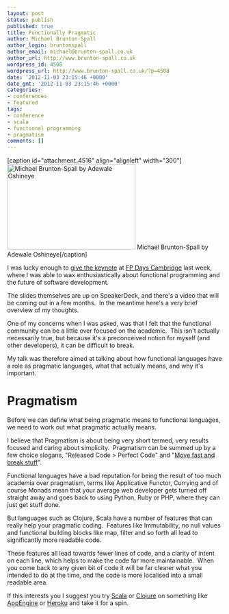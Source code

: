 ```yaml
---
layout: post
status: publish
published: true
title: Functionally Pragmatic
author: Michael Brunton-Spall
author_login: bruntonspall
author_email: michael@brunton-spall.co.uk
author_url: http://www.brunton-spall.co.uk
wordpress_id: 4508
wordpress_url: http://www.brunton-spall.co.uk/?p=4508
date: '2012-11-03 23:15:46 +0000'
date_gmt: '2012-11-03 23:15:46 +0000'
categories:
- conferences
- featured
tags:
- conference
- scala
- functional programming
- pragmatism
comments: []
---
```

<p>[caption id="attachment_4516" align="alignleft" width="300"]<a href="http://www.brunton-spall.co.uk/wp-content/uploads/2012/11/mbs-1024.jpg"><img class="size-medium wp-image-4516" title="Michael Brunton-Spall" src="http://www.brunton-spall.co.uk/wp-content/uploads/2012/11/mbs-1024-300x199.jpg" alt="Michael Brunton-Spall by Adewale Oshineye" width="300" height="199" /></a> Michael Brunton-Spall by Adewale Oshineye[/caption]</p>
<p>I was lucky enough to <a href="https://speakerdeck.com/bruntonspall/functionally-pragmatic-fp-days-cambridge-2012" target="_blank">give the keynote</a> at <a href="http://www.fpdays.net/fpdays2012/" target="_blank">FP Days Cambridge</a> last week, where I was able to wax enthusiastically about functional programming and the future of software development.</p>
<!--more-->
<p>The slides themselves are up on SpeakerDeck, and there's a video that will be coming out in a few months.  In the meantime here's a very brief overview of my thoughts.</p>
<p>One of my concerns when I was asked, was that I felt that the functional community can be a little over focused on the academic.  This isn't actually necessarily true, but because it's a preconceived notion for myself (and other developers), it can be difficult to break.</p>
<p>My talk was therefore aimed at talking about how functional languages have a role as pragmatic languages, what that actually means, and why it's important.</p>
<h1>Pragmatism</h1>
<p>Before we can define what being pragmatic means to functional languages, we need to work out what pragmatic actually means.</p>
<p>I believe that Pragmatism is about being very short termed, very results focused and caring about simplicity.  Pragmatism can be summed up by a few choice slogans, "Released Code &gt; Perfect Code" and "<a href="http://www.wired.com/business/2012/02/zuck-letter/" target="_blank">Move fast and break stuff</a>".</p>
<p>Functional languages have a bad reputation for being the result of too much academia over pragmatism, terms like Applicative Functor, Currying and of course Monads mean that your average web developer gets turned off straight away and goes back to using Python, Ruby or PHP, where they can just get stuff done.</p>
<p>But languages such as Clojure, Scala have a number of features that can really help your pragmatic coding.  Features like Immutability, no null values and functional building blocks like map, filter and so forth all lead to significantly more readable code.</p>
<p>These features all lead towards fewer lines of code, and a clarity of intent on each line, which helps to make the code far more maintainable.  When you come back to any given bit of code it will be far clearer what you intended to do at the time, and the code is more localised into a small readable area.</p>
<p>If this interests you I suggest you try <a href="http://www.scala-lang.org/" target="_blank">Scala</a> or <a href="http://clojure.org/" target="_blank">Clojure</a> on something like <a href="https://developers.google.com/appengine/docs/java/overview" target="_blank">AppEngine</a> or <a href="https://devcenter.heroku.com/articles/clojure" target="_blank">Heroku</a> and take it for a spin.</p>
<p>&nbsp;</p>
